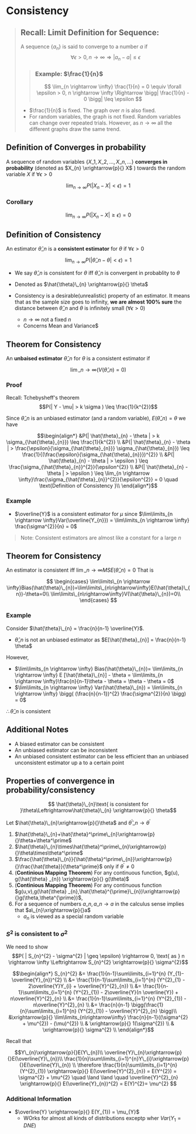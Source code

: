 # Consistency


> ## Recall: Limit Definition for Sequence: 
>A sequence $\{a_n\}$ is said to converge to a number $a$ if
> $$\forall \epsilon > 0, n \rightarrow \infty \Rightarrow | a_{n} -a| \leq \epsilon $$
>> ### Example: $\frac{1}{n}$
>> $$ \lim_{n \rightarrow \infty} \frac{1}{n} = 0 \equiv \forall \epsilon > 0, n \rightarrow \infty \Rightarrow  \bigg| \frac{1}{n} - 0 \bigg| \leq \epsilon $$
>* $\frac{1}{n}$ is fixed. The graph over $n$ is also fixed. 
>* For random variables, the graph is not fixed. Random variables can change over repeated trials. However, as $n \rightarrow \infty$ all the different graphs draw the same trend.

## Definition of Converges in probability
A sequence of random variables $\{X\_{1},X\_{2},...,X\_{n},... \}$ **converges in probability** (denoted as $X_{n} \xrightarrow{p}{} X$ ) towards the random variable $X$ if $\forall \epsilon > 0$

$$ \lim_{n \rightarrow \infty} P( |X_{n} - X| < \epsilon ) = 1 $$

### Corollary

$$\lim_{n \rightarrow \infty} P(|X_{n}- X| \geq \epsilon) = 0$$


## Definition of Consistency
An estimator  $\hat{\theta}\_{n}$ is a **consistent estimator** for $\theta$  if $\forall \epsilon > 0$

$$ \lim_{n \rightarrow \infty} P( |\hat{\theta}\_{n} - \theta| < \epsilon ) = 1 $$

* We say $\hat{\theta}\_{n}$ is consistent for $\theta$ iff $\hat{\theta}\_{n}$ is convergent in probablity to $\theta$
* Denoted as $\hat{\theta}\_{n} \xrightarrow{p}{} \theta$

* Consistency is a desirable(unrealistic) property of an estimator. It means that as the sample size goes to infinity, **we are almost 100% sure** the distance between $\hat{\theta}\_{n}$ and $\theta$ is infinitely small $(\forall \epsilon > 0)$
    * $n \rightarrow \infty$ not a fixed $n$
    * Concerns Mean and Variance$

## Theorem for Consistency

An **unbaised estimator** $\hat{\theta}\_{n}$ for $\theta$ is a consistent estimator if

$$\lim\_{n\rightarrow\infty}(V(\hat{\theta}\_{n})=0)$$

### Proof

Recall: Tchebysheff's theorem
$$P(| Y - \mu| >  k \sigma ) \leq \frac{1}{k^{2}}$$

Since $\hat{\theta}\_{n}$ is an unbiased estimator (and a random variable), $E(\hat{\theta}\_{n})=\theta$ we have 

```math
\begin{align*}
&P(| \hat{\theta}_{n} - \theta | > k \sigma_{\hat{\theta}_{n}}) \leq \frac{1}{k^{2}} \\
&P(| \hat{\theta}_{n} - \theta | > \frac{\epsilon}{\sigma_{\hat{\theta}_{n}}} \sigma_{\hat{\theta}_{n}}) \leq \frac{1}{(\frac{\epsilon}{\sigma_{\hat{\theta}_{n}}})^{2}} \\
&P(| \hat{\theta}_{n} - \theta | > \epsilon ) \leq \frac{\sigma_{\hat{\theta}_{n}}^{2}}{\epsilon^{2}} \\
&P(| \hat{\theta}_{n} - \theta | > \epsilon ) \leq \lim_{n \rightarrow \infty}\frac{\sigma_{\hat{\theta}_{n}}^{2}}{\epsilon^{2}} = 0 \quad \text{Definition of Consistency }\\ 
\end{align*}
```
### Example
* $\overline{Y}$ is a consistent estimator for $\mu$ since  $\lim\limits_{n \rightarrow \infty}Var(\overline{Y_{n}}) = \lim\limits_{n \rightarrow \infty} \frac{\sigma^{2}}{n} = 0$

> Note: Consistent estimators are almost like a constant for a large $n$
## Theorem for Consistency
An estimator is consistent iff $\lim\limits\_{n \rightarrow \infty}MSE(\hat{\theta}\_{n})=0$ That is

$$
\begin{cases}
\lim\limits\_{n \rightarrow \infty}Bias(\hat{\theta}\_{n})=\lim\limits\_{n\rightarrow\infty}E(\hat{\theta}\_{n})-\theta=0\\
\lim\limits\_{n\rightarrow\infty}V(\hat{\theta}\_{n})=0\\
\end{cases}
$$

### Example

Consider $\hat{\theta}\_{n} = \frac{n}{n-1} \overline{Y}$.
* $\hat{\theta}\_{n}$ is not an unbiased estimator as $E[\hat{\theta}_{n}] = \frac{n}{n-1} \theta$ 

However, 
* $\lim\limits_{n \rightarrow \infty} Bias(\hat{\theta}\_{n})= \lim\limits_{n \rightarrow \infty} E [\hat{\theta}\_{n}] - \theta = \lim\limits_{n \rightarrow \infty}\frac{n}{n-1}\theta - \theta = \theta - \theta = 0$
* $\lim\limits_{n \rightarrow \infty} Var(\hat{\theta}\_{n}) = \lim\limits_{n \rightarrow \infty} \bigg( (\frac{n}{n-1})^{2} \frac{\sigma^{2}}{n} \bigg) = 0$

$\therefore \hat{\theta}\_{n}$ is consistent 

## Additional Notes
* A biased estimator can be consistent
* An unbiased estimator can be inconsistent
* An unbiased consistent estimator can be less efficient than an unbiased unconsistent estimator up a to a certain point


## Properties of convergence in probability/consistency

$$ \hat{\theta}\_{n}\text{ is consistent for }\theta\Leftrightarrow\hat{\theta}\_{n} \xrightarrow{p}{} \theta$$

Let $\hat{\theta}\_{n}\xrightarrow{p}{}\theta$ and $\hat{\theta}^\prime\_{n} \rightarrow\theta^\prime$

1. $\hat{\theta}\_{n}+\hat{\theta}^\prime\_{n}\xrightarrow{p}{}\theta+\theta^\prime$
2. $\hat{\theta}\_{n}\times\hat{\theta}^\prime\_{n}\xrightarrow{p}{}\theta\times\theta^\prime$
3. $\frac{\hat{\theta}\_{n}}{\hat{\theta}^\prime\_{n}}\xrightarrow{p}{}\frac{\hat{\theta}}{\theta^\prime}$ only if $\theta^\prime\neq 0$
4. (**Continious Mapping Theorem**) For any continuous function, $g(u), g(\hat{\theta} _{n}) \xrightarrow{p}{} g(\theta)$
5. (**Continious Mapping Theorem**) For any continuous function $g(u,v),g(\hat{\theta} _{n},\hat{\theta}^{\prime}\_{n})\xrightarrow{p}{}g(\theta,\theta^{\prime})$,
6. For a sequence of numbers $a\_{n},a\_{n}\rightarrow a$ in the calculus sense implies that $a\_{n}\xrightarrow{p}{}a$
    * $a_{n}$ is viewed as a special random variable 
### $S^{2}$ is consistent to $\sigma^{2}$
We need to show 
$$P( | S_{n}^{2} - \sigma^{2} | \geq \epsilon) \rightarrow 0, \text{ as } n \rightarrow \infty \Leftrightarrow S_{n}^{2} \xrightarrow{p}{} \sigma^{2}$$

```math
\begin{align*}
S_{n}^{2} &= \frac{1}{n-1}\sum\limits_{i=1}^{n} (Y_{1}- \overline{Y}_{n})^{2} \\
&= \frac{1}{n-1}\sum\limits_{i=1}^{n} (Y^{2}_{1} - 2\overline{Y}Y_{i} + \overline{Y}^{2}_{n}) \\
&= \frac{1}{n-1}\sum\limits_{i=1}^{n} (Y^{2}_{1}) - 2\overline{Y}(n \overline{Y}) + n\overline{Y}^{2}_{n} \\
&= \frac{1}{n-1}\sum\limits_{i=1}^{n} (Y^{2}_{1}) - n\overline{Y}^{2}_{n} \\
&= \frac{n}{n-1} \bigg(\frac{1}{n}\sum\limits_{i=1}^{n} (Y^{2}_{1}) - \overline{Y}^{2}_{n} \bigg)\\
&\xrightarrow{p}{} \lim\limits_{n\rightarrow\infty} \frac{n}{n-1}((\sigma^{2} + \mu^{2}) - (\mu)^{2}) \\
& \xrightarrow{p}{} 1(\sigma^{2}) \\
& \xrightarrow{p}{} \sigma^{2} \\
\end{align*}
```
Recall that 
```math
Y\_{n}\xrightarrow{p}{}E(Y\_{n})\\
\overline{Y}\_{n}\xrightarrow{p}{}E(\overline{Y}\_{n})\\
\frac{1}{n}\sum\limits_{i=1}^{n}Y\_{i}\xrightarrow{p}{}E(\overline{Y}\_{n}) \\
\therefore  \frac{1}{n}\sum\limits_{i=1}^{n} (Y^{2}_{1}) \xrightarrow{p}{} E(\overline{Y}^{2}_{n}) = E(Y^{2}) = \sigma^{2} + \mu^{2} \quad \land \land \quad \overline{Y}^{2}_{n} \xrightarrow{p}{} E(\overline{Y}_{n})^{2} =  E(Y)^{2}= \mu^{2} 
```

### Additional Information

* $\overline{Y} \xrightarrow{p}{} E(Y_{1}) = \mu_{Y}$
    * WOrks for almost all kinds of distributions exceptp wher $Var(Y_{1} = DNE)$